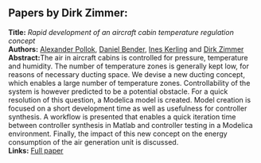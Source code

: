 <h2>Papers by Dirk Zimmer:</h2>
<p>
<b>Title:</b> <i> Rapid development of an aircraft cabin temperature regulation concept </i> <br />
<b>Authors:</b> <a href="../authors/author_219.html">Alexander Pollok</a>, <a href="../authors/author_24.html">Daniel Bender</a>, <a href="../authors/author_135.html">Ines Kerling</a> and <a href="../authors/author_306.html">Dirk Zimmer</a><br />
<b>Abstract:</b>The air in aircraft cabins is controlled for pressure, temperature and humidity. The number of temperature zones is generally kept low, for reasons of necessary ducting space. We devise a new ducting concept, which enables a large number of temperature zones. Controllability of the system is however predicted to be a potential obstacle.
For a quick resolution of this question, a Modelica model is created.
Model creation is focused on a short development time as well as usefulness for controller synthesis. A workflow is presented that enables a quick iteration time between controller synthesis in Matlab and controller testing in a Modelica environment. Finally, the impact of this new concept on the energy consumption of the air generation unit is discussed.<br />
<b>Links:</b> <a href="../submissions/ecp17132151_PollokBenderKerlingZimmer.pdf">Full paper</a></p>
